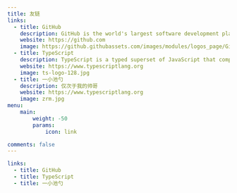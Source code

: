 ```yaml
---
title: 友链
links:
  - title: GitHub
    description: GitHub is the world's largest software development platform.
    website: https://github.com
    image: https://github.githubassets.com/images/modules/logos_page/GitHub-Mark.png
  - title: TypeScript
    description: TypeScript is a typed superset of JavaScript that compiles to plain JavaScript.
    website: https://www.typescriptlang.org
    image: ts-logo-128.jpg
  - title: 一小池勺
    description: 仅次于我的帅哥
    website: https://www.typescriptlang.org
    image: zrm.jpg
menu:
    main: 
        weight: -50
        params:
            icon: link

comments: false
---
```


```yaml
links:
  - title: GitHub
  - title: TypeScript
  - title: 一小池勺
```

